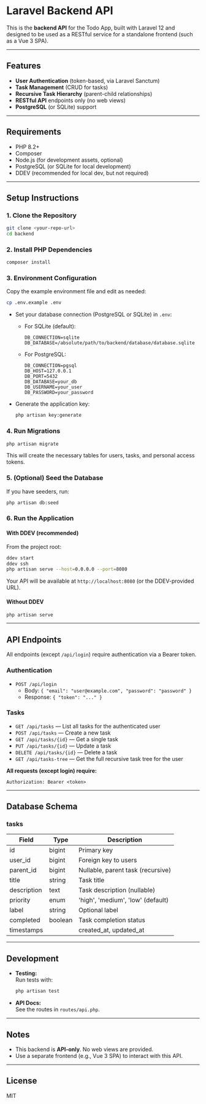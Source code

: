 # Laravel Backend API

This is the **backend API** for the Todo App, built with Laravel 12 and designed to be used as a RESTful service for a standalone frontend (such as a Vue 3 SPA).

---

## Features

- **User Authentication** (token-based, via Laravel Sanctum)
- **Task Management** (CRUD for tasks)
- **Recursive Task Hierarchy** (parent-child relationships)
- **RESTful API** endpoints only (no web views)
- **PostgreSQL** (or SQLite) support

---

## Requirements

- PHP 8.2+
- Composer
- Node.js (for development assets, optional)
- PostgreSQL (or SQLite for local development)
- DDEV (recommended for local dev, but not required)

---

## Setup Instructions

### 1. Clone the Repository

```sh
git clone <your-repo-url>
cd backend
```

### 2. Install PHP Dependencies

```sh
composer install
```

### 3. Environment Configuration

Copy the example environment file and edit as needed:

```sh
cp .env.example .env
```

- Set your database connection (PostgreSQL or SQLite) in `.env`:
  - For SQLite (default):  
    ```
    DB_CONNECTION=sqlite
    DB_DATABASE=/absolute/path/to/backend/database/database.sqlite
    ```
  - For PostgreSQL:
    ```
    DB_CONNECTION=pgsql
    DB_HOST=127.0.0.1
    DB_PORT=5432
    DB_DATABASE=your_db
    DB_USERNAME=your_user
    DB_PASSWORD=your_password
    ```

- Generate the application key:
  ```sh
  php artisan key:generate
  ```

### 4. Run Migrations

```sh
php artisan migrate
```

This will create the necessary tables for users, tasks, and personal access tokens.

### 5. (Optional) Seed the Database

If you have seeders, run:

```sh
php artisan db:seed
```

### 6. Run the Application

#### With DDEV (recommended)

From the project root:

```sh
ddev start
ddev ssh
php artisan serve --host=0.0.0.0 --port=8080
```

Your API will be available at `http://localhost:8080` (or the DDEV-provided URL).

#### Without DDEV

```sh
php artisan serve
```

---

## API Endpoints

All endpoints (except `/api/login`) require authentication via a Bearer token.

### **Authentication**

- `POST /api/login`
  - Body: `{ "email": "user@example.com", "password": "password" }`
  - Response: `{ "token": "..." }`

### **Tasks**

- `GET /api/tasks` — List all tasks for the authenticated user
- `POST /api/tasks` — Create a new task
- `GET /api/tasks/{id}` — Get a single task
- `PUT /api/tasks/{id}` — Update a task
- `DELETE /api/tasks/{id}` — Delete a task
- `GET /api/tasks-tree` — Get the full recursive task tree for the user

**All requests (except login) require:**
```
Authorization: Bearer <token>
```

---

## Database Schema

### **tasks**

| Field       | Type      | Description                        |
|-------------|-----------|------------------------------------|
| id          | bigint    | Primary key                        |
| user_id     | bigint    | Foreign key to users               |
| parent_id   | bigint    | Nullable, parent task (recursive)  |
| title       | string    | Task title                         |
| description | text      | Task description (nullable)        |
| priority    | enum      | 'high', 'medium', 'low' (default)  |
| label       | string    | Optional label                     |
| completed   | boolean   | Task completion status             |
| timestamps  |           | created_at, updated_at             |

---

## Development

- **Testing:**  
  Run tests with:
  ```sh
  php artisan test
  ```

- **API Docs:**  
  See the routes in `routes/api.php`.

---

## Notes

- This backend is **API-only**. No web views are provided.
- Use a separate frontend (e.g., Vue 3 SPA) to interact with this API.

---

## License

MIT
